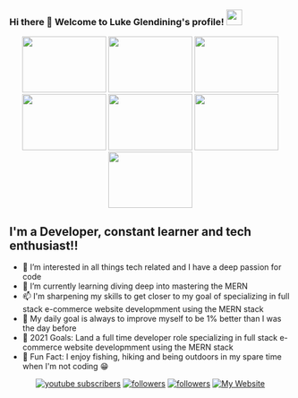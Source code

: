 ### Hi there 👋 Welcome to Luke Glendining's profile! <img src="https://media.giphy.com/media/hvRJCLFzcasrR4ia7z/giphy.gif" width="28">

<div align="center">
<img src="https://media.giphy.com/media/xULW8m9EJTIp2YktyM/giphy.gif?cid=ecf05e47ezaw0zc5er3zrzyxavf1fdwjbyou0pnkreta6uhf&rid=giphy.gif&ct=g" width="150" height="100">
<img src="https://media.giphy.com/media/hX1Am5h59VuYC8yU9V/giphy.gif?cid=ecf05e473ocmd95ftomjjkt53ms7kkvx27mbreyp8j2eknax&rid=giphy.gif&ct=g" width="150" height="100">
<img src="https://media.giphy.com/media/l3lZ0OipbXlond2pF0/giphy.gif?cid=ecf05e47fb36sacjefy3g7kqy13fmxzx0qj1m7gorgofv5si&rid=giphy.gif&ct=g" width="150" height=100">
<img src="https://media.giphy.com/media/l3lZ0OipbXlond2pF0/giphy.gif?cid=ecf05e47fb36sacjefy3g7kqy13fmxzx0qj1m7gorgofv5si&rid=giphy.gif&ct=g" width="150" height=100">
<img src="https://media.giphy.com/media/l3lZ0OipbXlond2pF0/giphy.gif?cid=ecf05e47fb36sacjefy3g7kqy13fmxzx0qj1m7gorgofv5si&rid=giphy.gif&ct=g" width="150" height=100">
<img src="https://media.giphy.com/media/l3lZ0OipbXlond2pF0/giphy.gif?cid=ecf05e47fb36sacjefy3g7kqy13fmxzx0qj1m7gorgofv5si&rid=giphy.gif&ct=g" width="150" height=100">
<img src="https://media.giphy.com/media/l3lZ0OipbXlond2pF0/giphy.gif?cid=ecf05e47fb36sacjefy3g7kqy13fmxzx0qj1m7gorgofv5si&rid=giphy.gif&ct=g" width="150" height=100">
</div>

## I'm a Developer, constant learner and tech enthusiast!!

- 👀 I’m interested in all things tech related and I have a deep passion for code
- 🌱 I’m currently learning diving deep into mastering the MERN
- 📫 I'm sharpening my skills to get closer to my goal of specializing in full stack e-commerce website developmment using the MERN stack
- 🔭 My daily goal is always to improve myself to be 1% better than I was the day before
- 🥅 2021 Goals: Land a full time developer role specializing in full stack e-commerce website developmment using the MERN stack
- 💞️ Fun Fact: I enjoy fishing, hiking and being outdoors in my spare time when I'm not coding 😁

<!-- Badges template - https://github.com/badges/shields -->
<p align="center">
  <a href="https://www.youtube.com/channel/UC_CvPIwiEn0_Dis86sqOCag?sub_confirmation=1">
    <img alt="youtube subscribers" title="Subscribe to my YouTube channel" src="https://img.shields.io/youtube/channel/subscribers/UC_CvPIwiEn0_Dis86sqOCag?color=%23E05D44&label=SUBSCRIBE&logo=youtube&style=for-the-badge&labelColor=CE4630" /></a>  
  <a href="https://twitter.com/NeerajR76494084">
    <img alt="followers" title="Follow me on Twitter" src="https://img.shields.io/twitter/follow/NeerajR76494084?color=55960c&labelColor=488207&label=Follow&logo=twitter&logoColor=white&style=for-the-badge"/></a>
  <a href="https://github.com/Neeraj2002">
    <img alt="followers" title="Follow me on Github" src="https://img.shields.io/github/followers/Neeraj2002?color=236ad3&labelColor=1155ba&style=for-the-badge&logo=github&label=Follow"/></a>
  <a href="https://neeraj2002.github.io/">
    <img alt="My Website" title="My Website" src="https://img.shields.io/website?label=WEBISTE&style=for-the-badge&up_color=yellow&up_message=VISIT&url=https%3A%2F%2Fneeraj2002.github.io%2F"/></a> 
</p>

<!--
**LukeG91/LukeG91** is a ✨ _special_ ✨ repository because its `README.md` (this file) appears on your GitHub profile.

Here are some ideas to get you started:

- 🔭 I’m currently working on ...
- 🌱 I’m currently learning ...
- 👯 I’m looking to collaborate on ...
- 🤔 I’m looking for help with ...
- 💬 Ask me about ...
- 📫 How to reach me: ...
- 😄 Pronouns: ...
- ⚡ Fun fact: ...
-->
